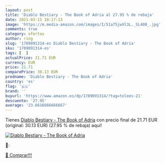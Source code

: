 ```yaml
---
layout: post
title: 'Diablo Bestiary - The Book of Adria al 27.95 % de rebaja'
date: 2021-03-15 10:17:13
image: 'https://m.media-amazon.com/images/I/51a75jwXl3L._SL400_.jpg'
comments: true
category: ofertas
author: ring
slug: '1789091314-es Diablo Bestiary - The Book of Adria'
sku: '1789091314-es'
tags: [  ]
actualPrice: 21.71 EUR
currency: EUR
price: 21.71
comparePrice: 30.13 EUR
prodname: 'Diablo Bestiary - The Book of Adria'
country: 'es'
flag: '🇪🇸'
brand: ''
buyurl: 'https://www.amazon.es/dp/1789091314/?tag=tolees-21'
descuento: '27.95'
average: '23.6616666666667'
---
```


Tienes [Diablo Bestiary - The Book of Adria](https://www.amazon.es/dp/1789091314/?tag=tolees-21) con precio final de  21.71 EUR (original: 30.13 EUR) (27.95 %  de rebaja) aqui!

[![Diablo Bestiary - The Book of Adria](https://m.media-amazon.com/images/I/51a75jwXl3L._SL400_.jpg)](https://www.amazon.es/dp/1789091314/?tag=tolees-21)

🔎:


[🛒 Comprar!!!](https://www.amazon.es/dp/1789091314/?tag=tolees-21)
